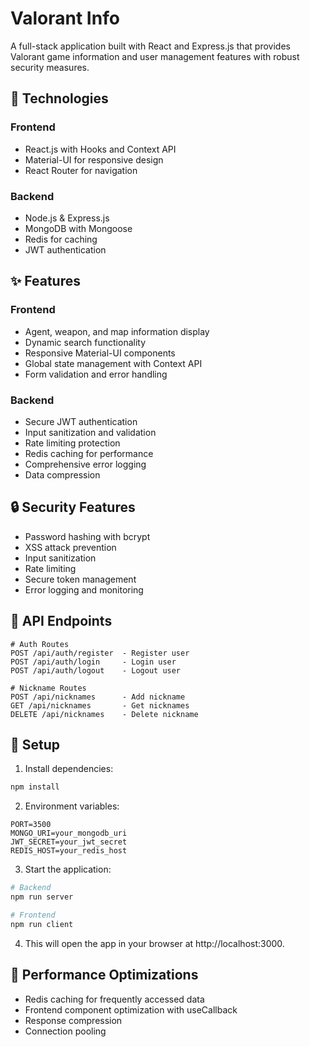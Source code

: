 # Valorant Info

A full-stack application built with React and Express.js that provides Valorant game information and user management features with robust security measures.

## 🚀 Technologies

### Frontend

- React.js with Hooks and Context API
- Material-UI for responsive design
- React Router for navigation

### Backend

- Node.js & Express.js
- MongoDB with Mongoose
- Redis for caching
- JWT authentication

## ✨ Features

### Frontend

- Agent, weapon, and map information display
- Dynamic search functionality
- Responsive Material-UI components
- Global state management with Context API
- Form validation and error handling

### Backend

- Secure JWT authentication
- Input sanitization and validation
- Rate limiting protection
- Redis caching for performance
- Comprehensive error logging
- Data compression

## 🔒 Security Features

- Password hashing with bcrypt
- XSS attack prevention
- Input sanitization
- Rate limiting
- Secure token management
- Error logging and monitoring

## 📡 API Endpoints

```
# Auth Routes
POST /api/auth/register  - Register user
POST /api/auth/login     - Login user
POST /api/auth/logout    - Logout user

# Nickname Routes
POST /api/nicknames      - Add nickname
GET /api/nicknames       - Get nicknames
DELETE /api/nicknames    - Delete nickname
```

## 🔧 Setup

1. Install dependencies:

```bash
npm install
```

2. Environment variables:

```env
PORT=3500
MONGO_URI=your_mongodb_uri
JWT_SECRET=your_jwt_secret
REDIS_HOST=your_redis_host
```

3. Start the application:

```bash
# Backend
npm run server

# Frontend
npm run client
```

4. This will open the app in your browser at http://localhost:3000.

## 🎯 Performance Optimizations

- Redis caching for frequently accessed data
- Frontend component optimization with useCallback
- Response compression
- Connection pooling
